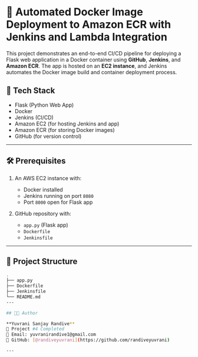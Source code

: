 # 🚀 Automated Docker Image Deployment to Amazon ECR with Jenkins and Lambda Integration

This project demonstrates an end-to-end CI/CD pipeline for deploying a Flask web application in a Docker container using **GitHub**, **Jenkins**, and **Amazon ECR**. The app is hosted on an **EC2 instance**, and Jenkins automates the Docker image build and container deployment process.

## 🧱 Tech Stack

- Flask (Python Web App)
- Docker
- Jenkins (CI/CD)
- Amazon EC2 (for hosting Jenkins and app)
- Amazon ECR (for storing Docker images)
- GitHub (for version control)

---

## 🛠️ Prerequisites

1. An AWS EC2 instance with:
   - Docker installed
   - Jenkins running on port `8080`
   - Port `8000` open for Flask app

2. GitHub repository with:
   - `app.py` (Flask app)
   - `Dockerfile`
   - `Jenkinsfile`

---

## 📂 Project Structure

```bash
.
├── app.py
├── Dockerfile
├── Jenkinsfile
└── README.md
---

## 👨‍💻 Author

**Yuvrani Sanjay Randive**  
🚀 Project #4 Completed  
📧 Email: yuvranirandive1@gmail.com  
🔗 GitHub: [@randiveyuvrani](https://github.com/randiveyuvrani)

---


